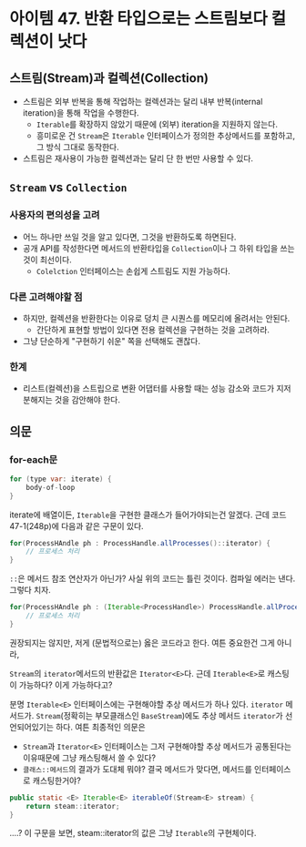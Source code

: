 # 아이템 47. 반환 타입으로는 스트림보다 컬렉션이 낫다

## 스트림(Stream)과 컬렉션(Collection)
- 스트림은 외부 반복을 통해 작업하는 컬렉션과는 달리 내부 반복(internal iteration)을 통해 작업을 수행한다.
  - `Iterable`를 확장하지 않았기 때문에 (외부) iteration을 지원하지 않는다.
  - 흥미로운 건 `Stream`은 `Iterable` 인터페이스가 정의한 추상메서드를 포함하고, 그 방식 그대로 동작한다.
- 스트림은 재사용이 가능한 컬렉션과는 달리 단 한 번만 사용할 수 있다.

## `Stream` vs `Collection`
### 사용자의 편의성을 고려
- 어느 하나만 쓰일 것을 알고 있다면, 그것을 반환하도록 하면된다.
- 공개 API를 작성한다면 메서드의 반환타입을 `Collection`이나 그 하위 타입을 쓰는 것이 최선이다.
  - `Colelction` 인터페이스는 손쉽게 스트림도 지원 가능하다.
### 다른 고려해야할 점
- 하지만, 컬렉션을 반환한다는 이유로 덩치 큰 시퀀스를 메모리에 올려서는 안된다.
  - 간단하게 표현할 방법이 있다면 전용 컬렉션을 구현하는 것을 고려하라.
- 그냥 단순하게 "구현하기 쉬운" 쪽을 선택해도 괜찮다.
### 한계
- 리스트(컬렉션)을 스트립으로 변환 어댑터를 사용할 때는 성능 감소와 코드가 지저분해지는 것을 감안해야 한다.

## 의문
### for-each문
``` java
for (type var: iterate) {
    body-of-loop
}
```
iterate에 배열이든, `Iterable`을 구현한 클래스가 들어가야되는건 알겠다. 근데 코드 47-1(248p)에 다음과 같은 구문이 있다.
``` java
for(ProcessHAndle ph : ProcessHandle.allProcesses()::iterator) {
    // 프로세스 처리
}
``` 
`::`은 메서드 참조 연산자가 아닌가? 사실 위의 코드는 틀린 것이다. 컴파일 에러는 낸다. 그렇다 치자.
``` java
for(ProcessHAndle ph : (Iterable<ProcessHandle>) ProcessHandle.allProcesses()::iterator) {
    // 프로세스 처리
}
``` 
권장되지는 않지만, 저게 (문법적으로는) 옳은 코드라고 한다. 여튼 중요한건 그게 아니라,

 `Stream`의 `iterator`메서드의 반환값은 `Iterator<E>`다. 근데 `Iterable<E>`로 캐스팅이 가능하다? 이게 가능하다고?

 분명 `Iterable<E>` 인터페이스에는 구현해야할 추상 메서드가 하나 있다. `iterator` 메서드가.
 `Stream`(정확히는 부모클래스인 `BaseStream`)에도 추상 메서드 `iterator`가 선언되어있기는 하다. 여튼 최종적인 의문은
- `Stream`과 `Iterator<E>` 인터페이스는 그저 구현해야할 추상 메서드가 공통된다는 이유때문에 그냥 캐스팅해서 쓸 수 있다?
- `클래스::메서드`의 결과가 도대체 뭐야? 결국 메서드가 맞다면, 메서드를 인터페이스로 캐스팅한거야?

``` java
public static <E> Iterable<E> iterableOf(Stream<E> stream) {
    return steam::iterator;
}
```
....? 이 구문을 보면, steam::iterator의 값은 그냥 `Iterable`의 구현체이다.

